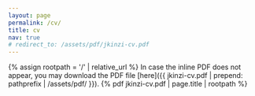 ```yaml
---
layout: page
permalink: /cv/
title: cv
nav: true
# redirect_to: /assets/pdf/jkinzi-cv.pdf
---
```

{% assign rootpath = '/' | relative_url %}
In case the inline PDF does not appear, you may download the PDF file [here]({{ jkinzi-cv.pdf | prepend: pathprefix | /assets/pdf/ }}).
{% pdf jkinzi-cv.pdf | page.title | rootpath %}